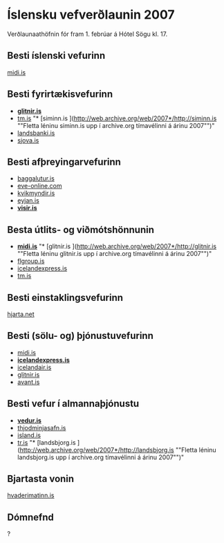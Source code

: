 # Íslensku vefverðlaunin 2007

Verðlaunaathöfnin fór fram 1\. febrúar á Hótel Sögu kl. 17.

## Besti íslenski vefurinn

[midi.is](http://web.archive.org/web/2007*/http://midi.is "Fletta léninu midi.is upp í archive.org tímavélinni á árinu 2007")

## Besti fyrirtækisvefurinn

* [**glitnir.is**](http://web.archive.org/web/2007*/http://glitnir.is "Fletta léninu glitnir.is upp í archive.org tímavélinni á árinu 2007")
* [tm.is](http://web.archive.org/web/2007*/http://tm.is "Fletta léninu tm.is upp í archive.org tímavélinni á árinu 2007")
"* [siminn.is	](http://web.archive.org/web/2007*/http://siminn.is	 ""Fletta léninu siminn.is	 upp í archive.org tímavélinni á árinu 2007"")"
* [landsbanki.is](http://web.archive.org/web/2007*/http://landsbanki.is "Fletta léninu landsbanki.is upp í archive.org tímavélinni á árinu 2007")
* [sjova.is](http://web.archive.org/web/2007*/http://sjova.is "Fletta léninu sjova.is upp í archive.org tímavélinni á árinu 2007")

## Besti afþreyingarvefurinn

* [baggalutur.is](http://web.archive.org/web/2007*/http://baggalutur.is "Fletta léninu baggalutur.is upp í archive.org tímavélinni á árinu 2007")
* [eve-online.com](http://web.archive.org/web/2007*/http://eve-online.com "Fletta léninu eve-online.com upp í archive.org tímavélinni á árinu 2007")
* [kvikmyndir.is](http://web.archive.org/web/2007*/http://kvikmyndir.is "Fletta léninu kvikmyndir.is upp í archive.org tímavélinni á árinu 2007")
* [eyjan.is](http://web.archive.org/web/2007*/http://eyjan.is "Fletta léninu eyjan.is upp í archive.org tímavélinni á árinu 2007")
* [**visir.is**](http://web.archive.org/web/2007*/http://visir.is "Fletta léninu visir.is upp í archive.org tímavélinni á árinu 2007")

## Besta útlits- og viðmótshönnunin

* [**midi.is**](http://web.archive.org/web/2007*/http://midi.is "Fletta léninu midi.is upp í archive.org tímavélinni á árinu 2007")
"* [glitnir.is	](http://web.archive.org/web/2007*/http://glitnir.is	 ""Fletta léninu glitnir.is	 upp í archive.org tímavélinni á árinu 2007"")"
* [flgroup.is](http://web.archive.org/web/2007*/http://flgroup.is "Fletta léninu flgroup.is upp í archive.org tímavélinni á árinu 2007")
* [icelandexpress.is](http://web.archive.org/web/2007*/http://icelandexpress.is "Fletta léninu icelandexpress.is upp í archive.org tímavélinni á árinu 2007")
* [tm.is](http://web.archive.org/web/2007*/http://tm.is "Fletta léninu tm.is upp í archive.org tímavélinni á árinu 2007")

## Besti einstaklingsvefurinn

[hjarta.net](http://web.archive.org/web/2007*/http://hjarta.net "Fletta léninu hjarta.net upp í archive.org tímavélinni á árinu 2007")

## Besti (sölu- og) þjónustuvefurinn

* [midi.is](http://web.archive.org/web/2007*/http://midi.is "Fletta léninu midi.is upp í archive.org tímavélinni á árinu 2007")
* [**icelandexpress.is**](http://web.archive.org/web/2007*/http://icelandexpress.is "Fletta léninu icelandexpress.is upp í archive.org tímavélinni á árinu 2007")
* [icelandair.is](http://web.archive.org/web/2007*/http://icelandair.is "Fletta léninu icelandair.is upp í archive.org tímavélinni á árinu 2007")
* [glitnir.is](http://web.archive.org/web/2007*/http://glitnir.is "Fletta léninu glitnir.is upp í archive.org tímavélinni á árinu 2007")
* [avant.is](http://web.archive.org/web/2007*/http://avant.is "Fletta léninu avant.is upp í archive.org tímavélinni á árinu 2007")

## Besti vefur í almannaþjónustu

* [**vedur.is**](http://web.archive.org/web/2007*/http://vedur.is "Fletta léninu vedur.is upp í archive.org tímavélinni á árinu 2007")
* [thjodminjasafn.is](http://web.archive.org/web/2007*/http://thjodminjasafn.is "Fletta léninu thjodminjasafn.is upp í archive.org tímavélinni á árinu 2007")
* [island.is](http://web.archive.org/web/2007*/http://island.is "Fletta léninu island.is upp í archive.org tímavélinni á árinu 2007")
* [tr.is](http://web.archive.org/web/2007*/http://tr.is "Fletta léninu tr.is upp í archive.org tímavélinni á árinu 2007")
"* [landsbjorg.is	](http://web.archive.org/web/2007*/http://landsbjorg.is	 ""Fletta léninu landsbjorg.is	 upp í archive.org tímavélinni á árinu 2007"")"

## Bjartasta vonin

[hvaderimatinn.is](http://web.archive.org/web/2007*/http://hvaderimatinn.is "Fletta léninu hvaderimatinn.is upp í archive.org tímavélinni á árinu 2007")

## Dómnefnd

?
